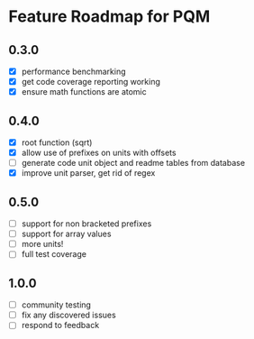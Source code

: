 Feature Roadmap for PQM
================================================================================

0.3.0
--------------------------------------------------------------------------------
- [x] performance benchmarking
- [x] get code coverage reporting working
- [x] ensure math functions are atomic

0.4.0
--------------------------------------------------------------------------------
- [x] root function (sqrt)
- [x] allow use of prefixes on units with offsets 
- [ ] generate code unit object and readme tables from database
- [x] improve unit parser, get rid of regex

0.5.0
--------------------------------------------------------------------------------
- [ ] support for non bracketed prefixes 
- [ ] support for array values
- [ ] more units!
- [ ] full test coverage

1.0.0
--------------------------------------------------------------------------------
- [ ] community testing
- [ ] fix any discovered issues
- [ ] respond to feedback